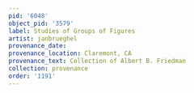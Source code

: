 ```yaml
---
pid: '6048'
object_pid: '3579'
label: Studies of Groups of Figures
artist: janbrueghel
provenance_date:
provenance_location: Claremont, CA
provenance_text: Collection of Albert B. Friedman
collection: provenance
order: '1191'
---
```

